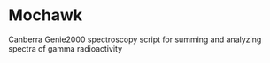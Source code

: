 # Mochawk
Canberra Genie2000 spectroscopy script for summing and analyzing spectra of gamma radioactivity
